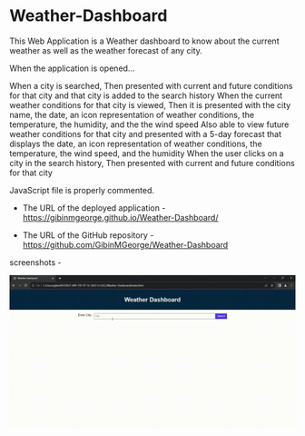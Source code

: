 # Weather-Dashboard

This Web Application is a Weather dashboard to know about the current weather as well as the weather forecast of any city.


When the application is opened...

When a city is searched, Then presented with current and future conditions for that city and that city is added to the search history
When the current weather conditions for that city is viewed, Then it is presented with the city name, the date, an icon representation of weather conditions, the temperature, the humidity, and the the wind speed
Also able to view future weather conditions for that city and presented with a 5-day forecast that displays the date, an icon representation of weather conditions, the temperature, the wind speed, and the humidity
When the user clicks on a city in the search history, Then presented with current and future conditions for that city


JavaScript file is properly commented.



* The URL of the deployed application - https://gibinmgeorge.github.io/Weather-Dashboard/

* The URL of the GitHub repository - https://github.com/GibinMGeorge/Weather-Dashboard


screenshots - 

![screen ](assets/S1.gif)